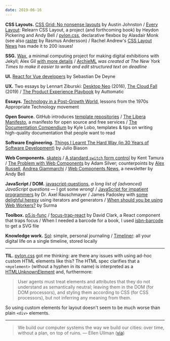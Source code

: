 ```yaml
---
date: 2019-06-16
---
```


__CSS Layouts.__ [CSS Grid: No nonsense layouts](https://testdriven.io/blog/css-grid/) by Austin Johnston / [Every Layout](https://every-layout.dev/): Relearn CSS Layout, a project (and forthcoming book) by Heydon Pickering and Andy Bell / [pylon.css](https://almonk.github.io/pylon/), declarative flexbox by Alasdair Monk (see also [raster](https://rsms.me/raster/) by Rasmus Andersson) / Rachel Andrew's [CSS Layout News](http://csslayout.news/) has made it to 200 issues!

__SSG.__ [Wax](https://minicomp.github.io/wax/), a minimal computing project for making digital exhibitions with Jekyll; Alex Gil [with more details](https://twitter.com/elotroalex/status/1136364277345017857) / [ArchieML](http://archieml.org/) _was created at The New York Times to make it easier to write and edit structured text on deadline_

__UI.__ [React for Vue developers](https://sebastiandedeyne.com/react-for-vue-developers/) by Sebastian De Deyne

__UX.__ Two essays by Lennart Ziburski: [Desktop Neo](https://desktopneo.com/) (2016), [The Cloud Fall](https://thecloudfall.com/) (2019) / [The Product Experience Playbook](https://productexperienceplaybook.org/) by Auttomatic 

__Essays.__ [Technology in a Post-Growth World](https://jmkorhonen.net/2019/05/13/technology-in-a-post-growth-world-lessons-from-the-1970s-at-movement/), lessons from the 1970s Appropriate Technology movement

__Open Source.__ GitHub introduces [template repositories](https://github.blog/2019-06-06-generate-new-repositories-with-repository-templates/) / [The Libera Manifesto](https://liberamanifesto.com/), a manifesto for open source and free services / [The Documentation Compendium](https://github.com/kylelobo/The-Documentation-Compendium) by Kyle Lobo, templates & tips on writing high-quality documentation that people want to read 

__Software Engineering.__ [Things I Learnt The Hard Way (in 30 Years of Software Development)](https://blog.juliobiason.net/thoughts/things-i-learnt-the-hard-way/) by Julio Biason 

__Web Components.__ [skatejs](https://github.com/skatejs/skatejs) / [A standard `switch` form control](https://github.com/tkent-google/std-switch) by Kent Tamura / [The Problem with Web Components](https://adamsilver.io/articles/the-problem-with-web-components/) by Adam Silver; counterpoints by [Alex Russell](https://twitter.com/slightlylate/status/1138492244309172224), [Andrea Giammarchi](https://twitter.com/WebReflection/status/1138501634953269253) / [Web Components News](http://webcomponents.news/), a newsletter by Andy Bell

__JavaScript / DOM.__ [javascript-questions](https://github.com/lydiahallie/javascript-questions), _a long list of (advanced) JavaScript questions_ — I got some wrong! / [JavaScript for impatient programmers](https://exploringjs.com/impatient-js/) by Dr. Axel Rauschmayer / James Padosley with [some delighful heresy](https://twitter.com/padolsey/status/1137317009463619584) using iterators and generators / [When should you be using Web Workers?](https://dassur.ma/things/when-workers/) by Surma

__Toolbox.__ [p5.js-func](https://github.com/IDMNYU/p5.js-func) / [focus-trap-react](https://github.com/davidtheclark/focus-trap-react) by David Clark, a React component that traps focus / When I needed a barcode for a book, I used [isbn-barcode](https://github.com/arthurattwell/isbn-barcode) to get a SVG file

__Knowledge work.__ [Sol](https://github.com/gillkyle/sol-journal): simple, personal journaling / [Timeliner](https://github.com/mholt/timeliner): all your digital life on a single timeline, stored locally 

___

__TIL.__ [pylon.css](https://almonk.github.io/pylon/) got me thinking: are there any issues with using ad-hoc custom HTML elements like this? The HTML spec clarifies that a `<myelement>` (without a hyphen in its name) is interpreted as a [HTMLUnknownElement](https://html.spec.whatwg.org/multipage/dom.html#htmlunknownelement) and, furthermore:

> User agents must treat elements and attributes that they do not understand as semantically neutral; leaving them in the DOM (for DOM processors), and styling them according to CSS (for CSS processors), but not inferring any meaning from them.

So using custom elements for layout doesn't seem to be much worse than plain `<div>` elements.

---

> We build our computer systems the way we build our cities: over time, without a plan, on top of ruins. — Ellen Ullman ([via](https://twitter.com/devonzuegel/status/1137386992398766081))
